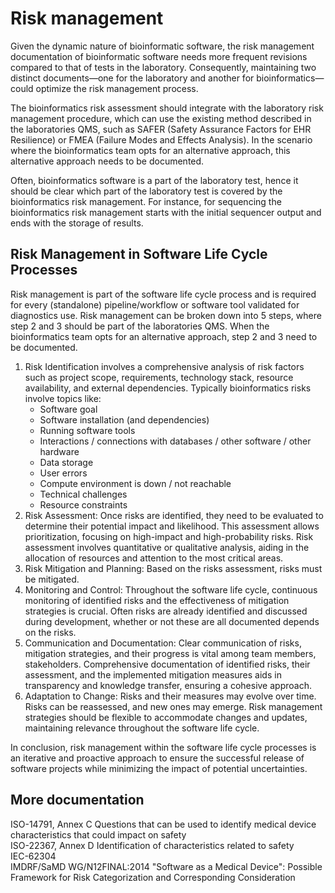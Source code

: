 # Risk management
Given the dynamic nature of bioinformatic software, the risk management documentation of bioinformatic  software needs more frequent revisions compared to that of tests in the laboratory. Consequently, maintaining two distinct documents—one for the laboratory and another for bioinformatics—could optimize the risk management process.

The bioinformatics risk assessment should integrate with the laboratory risk management procedure, which can use the existing method described in the laboratories QMS, such as SAFER (Safety Assurance Factors for EHR Resilience) or FMEA (Failure Modes and Effects Analysis). In the scenario where the bioinformatics team opts for an alternative approach, this alternative approach needs to be documented.

Often, bioinformatics software is a part of the laboratory test, hence it should be clear which part of the laboratory test is covered by the bioinformatics risk management.  For instance, for sequencing the bioinformatics risk management starts with the initial sequencer output and ends with the storage of results.

## Risk Management in Software Life Cycle Processes
Risk management is part of the software life cycle process and is required for every (standalone) pipeline/workflow or software tool validated for diagnostics use. Risk management can be broken down into 5 steps, where step 2 and 3 should be part of the laboratories QMS. When the bioinformatics team opts for an alternative approach, step 2 and 3 need to be documented.  

1. Risk Identification involves a comprehensive analysis of risk factors such as project scope, requirements, technology stack, resource availability, and external dependencies.
Typically bioinformatics risks involve topics like:
   - Software goal
   - Software installation (and dependencies)
   - Running software tools
   - Interactions / connections with databases / other software / other hardware
   - Data storage
   - User errors
   - Compute environment is down / not reachable
   - Technical challenges
   - Resource constraints
2. Risk Assessment: Once risks are identified, they need to be evaluated to determine their potential impact and likelihood. This assessment allows prioritization, focusing on high-impact and high-probability risks. Risk assessment involves quantitative or qualitative analysis, aiding in the allocation of resources and attention to the most critical areas.
3. Risk Mitigation and Planning: Based on the risks assessment, risks must be mitigated. 
4. Monitoring and Control: Throughout the software life cycle, continuous monitoring of identified risks and the effectiveness of mitigation strategies is crucial. Often risks are already identified and discussed during development, whether or not these are all documented depends on the risks. 
5. Communication and Documentation: Clear communication of risks, mitigation strategies, and their progress is vital among team members, stakeholders. Comprehensive documentation of identified risks, their assessment, and the implemented mitigation measures aids in transparency and knowledge transfer, ensuring a cohesive approach.
6. Adaptation to Change: Risks and their measures may evolve over time. Risks can be reassessed, and new ones may emerge. Risk management strategies should be flexible to accommodate changes and updates, maintaining relevance throughout the software life cycle.

In conclusion, risk management within the software life cycle processes is an iterative and proactive approach to ensure the successful release of software projects while minimizing the impact of potential uncertainties. 

## More documentation 

ISO-14791, Annex C Questions that can be used to identify medical device characteristics that could impact on safety     
ISO-22367, Annex D Identification of characteristics related to safety      
IEC-62304     
IMDRF/SaMD WG/N12FINAL:2014 "Software as a Medical Device": Possible Framework for Risk Categorization and Corresponding Consideration    
